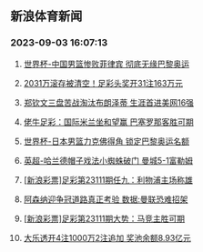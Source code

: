 ## 新浪体育新闻 
### 2023-09-03 16:07:13

1. [世界杯-中国男篮惨败菲律宾 彻底无缘巴黎奥运](https://sports.sina.com.cn/basketball/cba/2023-09-02/doc-imzkirhe1258891.shtml)

2. [2031万滚存被清空！足彩头奖开31注163万元](https://sports.sina.com.cn/l/2023-09-03/doc-imzkksts0685069.shtml)

3. [郑钦文三盘苦战淘汰布朗泽蒂 生涯首进美网16强](https://sports.sina.com.cn/tennis/china/2023-09-03/doc-imzkknms4028063.shtml)

4. [佬牛足彩：国际米兰坐和望赢 巴塞罗那客胜可期](https://sports.sina.com.cn/l/2023-09-03/doc-imzkkwzn3797109.shtml)

5. [世界杯-日本男篮力克佛得角 锁定巴黎奥运名额](https://sports.sina.com.cn/basketball/cba/2023-09-02/doc-imzkirhe1249857.shtml)

6. [英超-哈兰德帽子戏法小蜘蛛破门 曼城5-1富勒姆](https://sports.sina.com.cn/g/pl/2023-09-03/doc-imzkksts0684069.shtml)

7. [[新浪彩票]足彩第23111期任九：利物浦主场称雄](https://sports.sina.com.cn/l/2023-09-03/doc-imzkksts0686116.shtml)

8. [阿森纳迎争冠道路真正考验 数据:曼联恐难招架](https://sports.sina.com.cn/l/2023-09-03/doc-imzkevme7750985.shtml)

9. [[新浪彩票]足彩第23111期大势：马竞主胜可期](https://sports.sina.com.cn/l/2023-09-03/doc-imzkksts0685619.shtml)

10. [大乐透开4注1000万2注追加 奖池余额8.93亿元](https://sports.sina.com.cn/l/2023-09-02/doc-imzkivpy4353215.shtml)


